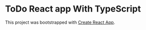 # ToDo React app With TypeScript

This project was bootstrapped with [Create React App](https://github.com/facebook/create-react-app).
